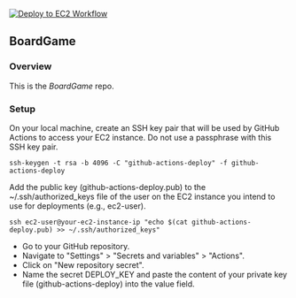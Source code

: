 
[![Deploy to EC2 Workflow](https://github.com/olaekdahl/bah-demo/actions/workflows/deploy_container.yaml/badge.svg)](https://github.com/olaekdahl/bah-demo/actions/workflows/deploy_container.yaml)

## BoardGame

### Overview

This is the *BoardGame* repo.

### Setup

On your local machine, create an SSH key pair that will be used by GitHub Actions to access your EC2 instance. Do not use a passphrase with this SSH key pair.

`ssh-keygen -t rsa -b 4096 -C "github-actions-deploy" -f github-actions-deploy`

Add the public key (github-actions-deploy.pub) to the ~/.ssh/authorized_keys file of the user on the EC2 instance you intend to use for deployments (e.g., ec2-user).

`ssh ec2-user@your-ec2-instance-ip "echo $(cat github-actions-deploy.pub) >> ~/.ssh/authorized_keys"`

* Go to your GitHub repository.
* Navigate to "Settings" > "Secrets and variables" > "Actions".
* Click on "New repository secret".
* Name the secret DEPLOY_KEY and paste the content of your private key file (github-actions-deploy) into the value field.

